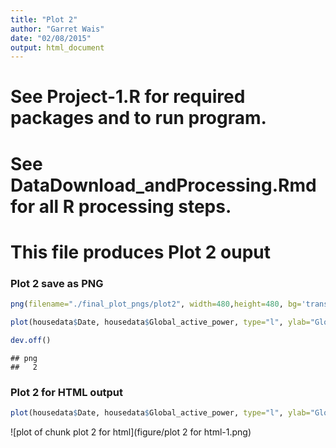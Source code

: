 ```yaml
---
title: "Plot 2"
author: "Garret Wais"
date: "02/08/2015"
output: html_document
---
```


# See Project-1.R for required packages and to run program.
# See DataDownload_andProcessing.Rmd for all R processing steps.

# This file produces Plot 2 ouput

### Plot 2 save as PNG


```r
png(filename="./final_plot_pngs/plot2", width=480,height=480, bg='transparent')

plot(housedata$Date, housedata$Global_active_power, type="l", ylab="Global Active Power (kilowatts)", xlab='')

dev.off()
```

```
## png 
##   2
```

### Plot 2 for HTML output

```r
plot(housedata$Date, housedata$Global_active_power, type="l", ylab="Global Active Power (kilowatts)", xlab='')
```

![plot of chunk plot 2 for html](figure/plot 2 for html-1.png) 

